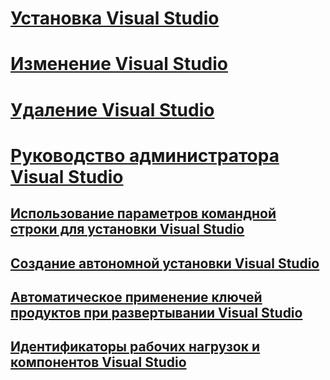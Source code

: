 # [Установка Visual Studio](install-visual-studio.md)
# [Изменение Visual Studio](modify-visual-studio.md)
# [Удаление Visual Studio](uninstall-visual-studio.md)
# [Руководство администратора Visual Studio](visual-studio-administrator-guide.md)
## [Использование параметров командной строки для установки Visual Studio](use-command-line-parameters-to-install-visual-studio.md)
## [Создание автономной установки Visual Studio](create-an-offline-installation-of-visual-studio.md)
## [Автоматическое применение ключей продуктов при развертывании Visual Studio](automatically-apply-product-keys-when-deploying-visual-studio.md)
## [Идентификаторы рабочих нагрузок и компонентов Visual Studio](workload-and-component-ids.md)
